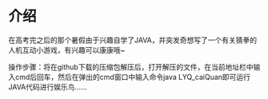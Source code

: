 # 介绍
在高考完之后的那个暑假由于兴趣自学了JAVA，并突发奇想写了一个有关猜拳的人机互动小游戏，有兴趣可以康康哦~

操作步骤：将在github下载的压缩包解压后，打开解压的文件，在当前地址栏中输入cmd后回车，然后在弹出的cmd窗口中输入命令java LYQ_caiQuan即可运行JAVA代码进行娱乐鸟……
